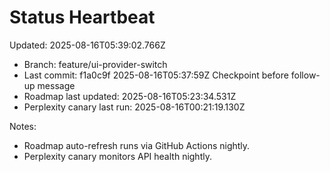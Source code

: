 # Status Heartbeat

Updated: 2025-08-16T05:39:02.766Z

- Branch: feature/ui-provider-switch
- Last commit: f1a0c9f 2025-08-16T05:37:59Z Checkpoint before follow-up message
- Roadmap last updated: 2025-08-16T05:23:34.531Z
- Perplexity canary last run: 2025-08-16T00:21:19.130Z

Notes:
- Roadmap auto-refresh runs via GitHub Actions nightly.
- Perplexity canary monitors API health nightly.
